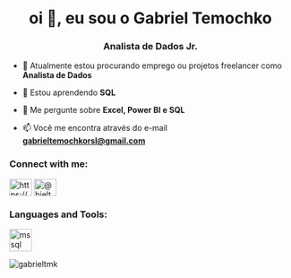 <h1 align="center">oi 👋, eu sou o Gabriel Temochko</h1>
<h3 align="center">Analista de Dados Jr.</h3>

- 🔭 Atualmente estou procurando emprego ou projetos freelancer como **Analista de Dados**

- 🌱 Estou aprendendo **SQL**

- 💬 Me pergunte sobre **Excel, Power BI e SQL**

- 📫 Você me encontra através do e-mail **gabrieltemochkorsl@gmail.com**

<h3 align="left">Connect with me:</h3>
<p align="left">
<a href="https://linkedin.com/in/https://www.linkedin.com/in/gabrieltemochko" target="blank"><img align="center" src="https://raw.githubusercontent.com/rahuldkjain/github-profile-readme-generator/master/src/images/icons/Social/linked-in-alt.svg" alt="https://www.linkedin.com/in/gabrieltemochko/" height="30" width="40" /></a>
<a href="https://instagram.com/@bieltmk/" target="blank"><img align="center" src="https://raw.githubusercontent.com/rahuldkjain/github-profile-readme-generator/master/src/images/icons/Social/instagram.svg" alt="@bieltmk" height="30" width="40" /></a>
</p>

<h3 align="left">Languages and Tools:</h3>
<p align="left"> <a href="https://www.microsoft.com/en-us/sql-server" target="_blank" rel="noreferrer"> <img src="https://www.svgrepo.com/show/303229/microsoft-sql-server-logo.svg" alt="mssql" width="40" height="40"/> </a> </p>

<p><img align="center" src="https://github-readme-stats.vercel.app/api/top-langs?username=gabrieltmk&show_icons=true&locale=en&layout=compact" alt="gabrieltmk" /></p>
